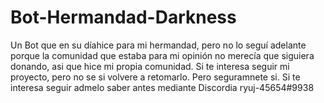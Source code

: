 # Bot-Hermandad-Darkness
Un Bot que en su díahice para mi hermandad, pero no lo seguí adelante porque la comunidad que estaba para mi opinión no merecía que siguiera donando, asi que hice mi propia comunidad.
Si te interesa seguir mi proyecto, pero no se si volvere a retomarlo. Pero seguramnete si. Si te interesa seguir admelo saber antes mediante Discordia ryuj-45654#9938
